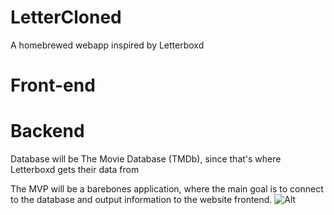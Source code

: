 # LetterCloned

A homebrewed webapp inspired by Letterboxd

# Front-end
# Backend
Database will be The Movie Database (TMDb), since that's where Letterboxd gets their data from

The MVP will be a barebones application, where the main goal is to connect to the database and output information to the website frontend.
![Alt](https://repobeats.axiom.co/api/embed/4f6f093ec6298465efd1ec9625de28ffd2f39964.svg "Repobeats analytics image")